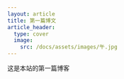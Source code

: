 ```yaml
---
layout: article
title: 第一篇博文
article_header:
  type: cover
  image:
    src: /docs/assets/images/午.jpg
---
```


这是本站的第一篇博客

